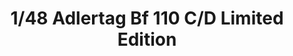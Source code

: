 ---
layout: product
title: "1/48 Adlertag Bf 110 C/D Limited Edition"
price: "4800" 
desc: "Maketa"
img_path: "/assets/img/11145.webp"
brand: "EDUARD"
available: false
special_offer: false
new: true
soon: false
cat: "010000"
subcat: "010400"
subsubcat: "00"
sifra: "11145"
popular: false
---